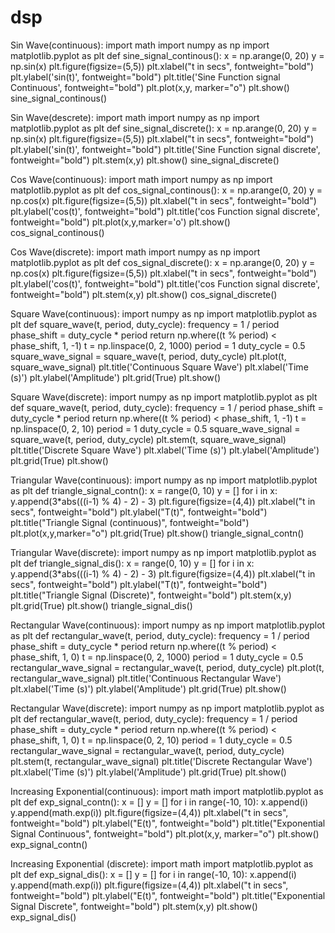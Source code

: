 # dsp
Sin Wave(continuous): 
import math 
import numpy as np 
import matplotlib.pyplot as plt 
def sine_signal_continous(): 
 x = np.arange(0, 20) 
 y = np.sin(x) 
 plt.figure(figsize=(5,5)) 
 plt.xlabel("t in secs", fontweight="bold") 
 plt.ylabel('sin(t)', fontweight="bold") 
 plt.title('Sine Function signal Continuous', 
fontweight="bold") 
 plt.plot(x,y, marker="o") 
 plt.show() 
sine_signal_continous() 

Sin Wave(descrete):
import math
import numpy as np
import matplotlib.pyplot as plt
def sine_signal_discrete(): 
 x = np.arange(0, 20)
 y = np.sin(x) 
 plt.figure(figsize=(5,5))
 plt.xlabel("t in secs", fontweight="bold") 
 plt.ylabel('sin(t)', fontweight="bold")
 plt.title('Sine Function signal discrete', fontweight="bold") 
 plt.stem(x,y)
 plt.show() 
sine_signal_discrete()

Cos Wave(continuous): 
import math 
import numpy as np 
import matplotlib.pyplot as plt 
def cos_signal_continous(): 
 x = np.arange(0, 20) 
 y = np.cos(x) 
 plt.figure(figsize=(5,5)) 
 plt.xlabel("t in secs", fontweight="bold") 
 plt.ylabel('cos(t)', fontweight="bold") 
 plt.title('cos Function signal discrete', fontweight="bold") 
 plt.plot(x,y,marker='o') 
 plt.show() 
cos_signal_continous()

Cos Wave(discrete):
import math
import numpy as np
import matplotlib.pyplot as plt
def cos_signal_discrete(): 
 x = np.arange(0, 20)
 y = np.cos(x) 
 plt.figure(figsize=(5,5))
 plt.xlabel("t in secs", fontweight="bold") 
 plt.ylabel('cos(t)', fontweight="bold")
 plt.title('cos Function signal discrete', fontweight="bold") 
 plt.stem(x,y)
 plt.show() 
cos_signal_discrete()

Square Wave(continuous): 
import numpy as np 
import matplotlib.pyplot as plt 
def square_wave(t, period, duty_cycle): 
 frequency = 1 / period 
 phase_shift = duty_cycle * period 
 return np.where((t % period) < phase_shift, 1, -1) 
t = np.linspace(0, 2, 1000) 
period = 1 
duty_cycle = 0.5 
square_wave_signal = square_wave(t, period, duty_cycle) 
plt.plot(t, square_wave_signal) 
plt.title('Continuous Square Wave') 
plt.xlabel('Time (s)') 
plt.ylabel('Amplitude') 
plt.grid(True) 
plt.show()

Square Wave(discrete):
import numpy as np
import matplotlib.pyplot as plt
def square_wave(t, period, duty_cycle):
 frequency = 1 / period
 phase_shift = duty_cycle * period
 return np.where((t % period) < phase_shift, 1, -1)
t = np.linspace(0, 2, 10) 
period = 1 
duty_cycle = 0.5 
square_wave_signal = square_wave(t, period, duty_cycle)
plt.stem(t, square_wave_signal)
plt.title('Discrete Square Wave')
plt.xlabel('Time (s)')
plt.ylabel('Amplitude')
plt.grid(True) 
plt.show()

Triangular Wave(continuous):
import numpy as np 
import matplotlib.pyplot as plt 
def triangle_signal_contn(): 
 x = range(0, 10) 
 y = [] 
 for i in x: 
 y.append(3*abs(((i-1) % 4) - 2) - 3) 
 plt.figure(figsize=(4,4)) 
 plt.xlabel("t in secs", fontweight="bold") 
 plt.ylabel("T(t)", fontweight="bold") 
 plt.title("Triangle Signal (continuous)", fontweight="bold") 
 plt.plot(x,y,marker="o") 
 plt.grid(True) 
 plt.show() 
triangle_signal_contn() 

Triangular Wave(discrete):
import numpy as np
import matplotlib.pyplot as plt
def triangle_signal_dis(): 
 x = range(0, 10)
 y = []
 for i in x:
 y.append(3*abs(((i-1) % 4) - 2) - 3) 
 plt.figure(figsize=(4,4))
 plt.xlabel("t in secs", fontweight="bold") 
 plt.ylabel("T(t)", fontweight="bold")
 plt.title("Triangle Signal (Discrete)", fontweight="bold") 
 plt.stem(x,y)
 plt.grid(True)
 plt.show() 
triangle_signal_dis()

Rectangular Wave(continuous): 
import numpy as np 
import matplotlib.pyplot as plt 
def rectangular_wave(t, period, duty_cycle): 
 frequency = 1 / period 
 phase_shift = duty_cycle * period 
 return np.where((t % period) < phase_shift, 1, 0) 
t = np.linspace(0, 2, 1000) 
period = 1 
duty_cycle = 0.5 
rectangular_wave_signal = rectangular_wave(t, period, duty_cycle) 
plt.plot(t, rectangular_wave_signal) 
plt.title('Continuous Rectangular Wave') 
plt.xlabel('Time (s)') 
plt.ylabel('Amplitude') 
plt.grid(True) 
plt.show() 

Rectangular Wave(discrete): 
import numpy as np
import matplotlib.pyplot as plt
def rectangular_wave(t, period, duty_cycle):
 frequency = 1 / period
 phase_shift = duty_cycle * period
 return np.where((t % period) < phase_shift, 1, 0)
t = np.linspace(0, 2, 10) 
period = 1
duty_cycle = 0.5 
rectangular_wave_signal = rectangular_wave(t, period, duty_cycle)
plt.stem(t, rectangular_wave_signal)
plt.title('Discrete Rectangular Wave')
plt.xlabel('Time (s)')
plt.ylabel('Amplitude')
plt.grid(True)
plt.show()

Increasing Exponential(continuous): 
import math 
import matplotlib.pyplot as plt 
def exp_signal_contn(): 
 x = [] 
 y = [] 
 for i in range(-10, 10): 
 x.append(i) 
 y.append(math.exp(i)) 
 plt.figure(figsize=(4,4)) 
 plt.xlabel("t in secs", fontweight="bold") 
 plt.ylabel("E(t)", fontweight="bold") 
 plt.title("Exponential Signal Continuous", fontweight="bold") 
 plt.plot(x,y, marker="o") 
 plt.show() 
exp_signal_contn() 

Increasing Exponential (discrete): 
import math
import matplotlib.pyplot as plt
def exp_signal_dis(): 
 x = []
 y = []
 for i in range(-10, 10): 
 x.append(i) 
 y.append(math.exp(i))
 plt.figure(figsize=(4,4))
 plt.xlabel("t in secs", fontweight="bold") 
 plt.ylabel("E(t)", fontweight="bold")
 plt.title("Exponential Signal Discrete", fontweight="bold") 
 plt.stem(x,y)
 plt.show() 
exp_signal_dis()
